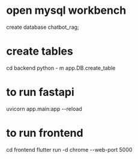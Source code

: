 # open mysql workbench 
  create database chatbot_rag;
# create tables 
   cd backend
   python - m app.DB.create_table
# to run fastapi
   uvicorn app.main:app --reload
# to run frontend
  cd frontend
  flutter run -d chrome --web-port 5000




